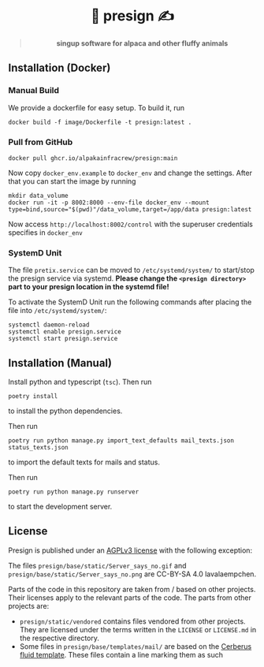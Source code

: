 # <div align="center">🦙 presign ✍️</div>

> **<div align="center">singup software for alpaca and other fluffy animals</div>**

## Installation (Docker)

### Manual Build

We provide a dockerfile for easy setup. To build it, run

```shell
docker build -f image/Dockerfile -t presign:latest .
```

### Pull from GitHub

```shell
docker pull ghcr.io/alpakainfracrew/presign:main
```

Now copy `docker_env.example` to `docker_env` and change the settings.
After that you can start the image by running

```shell
mkdir data_volume
docker run -it -p 8002:8000 --env-file docker_env --mount type=bind,source="$(pwd)"/data_volume,target=/app/data presign:latest
```

Now access `http://localhost:8002/control` with the superuser credentials specifies in `docker_env`

### SystemD Unit

The file `pretix.service` can be moved to `/etc/systemd/system/` to start/stop the presign service via systemd.
**Please change the `<presign directory>` part to your presign location in the systemd file!**

To activate the SystemD Unit run the following commands after placing the file into `/etc/systemd/system/`:

```shell
systemctl daemon-reload
systemctl enable presign.service
systemctl start presign.service
```

## Installation (Manual)

Install python and typescript (`tsc`). Then run

```shell
poetry install
```

to install the python dependencies.

Then run

```shell
poetry run python manage.py import_text_defaults mail_texts.json status_texts.json
```

to import the default texts for mails and status.

Then run

```shell
poetry run python manage.py runserver
```

to start the development server.

## License

Presign is published under an [AGPLv3 license](./LICENSE) with the following exception:

The files `presign/base/static/Server_says_no.gif` and `presign/base/static/Server_says_no.png` are CC-BY-SA 4.0 lavalaempchen.

Parts of the code in this repository are taken from / based on other projects. Their licenses apply to the relevant parts of the code. The parts from other projects are:

- `presign/static/vendored` contains files vendored from other projects. They are licensed under the terms written in the `LICENSE` or `LICENSE.md` in the respective directory.
- Some files in `presign/base/templates/mail/` are based on the [Cerberus fluid template](https://github.com/TedGoas/Cerberus/blob/main/cerberus-fluid.html). These files contain a line marking them as such
